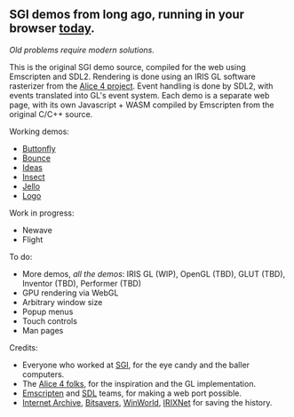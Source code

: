 ## SGI demos from long ago, running in your browser [today](https://sgi-demos.github.io).
_Old problems require modern solutions._ 

This is the original SGI demo source, compiled for the web using Emscripten and SDL2.  Rendering is done using an IRIS GL software rasterizer from the [Alice 4 project](https://lkesteloot.github.io/alice/alice4/libgl.html).  Event handling is done by SDL2, with events translated into GL's event system.  Each demo is a separate web page, with its own Javascript + WASM compiled by Emscripten from the original C/C++ source.

Working demos:
- [Buttonfly](https://sgi-demos.github.io/)
- [Bounce](https://sgi-demos.github.io/sgi-demos/bounce/web/bounce_full.html)
- [Ideas](https://sgi-demos.github.io/sgi-demos/ideas/web/ideas_full.html)
- [Insect](https://sgi-demos.github.io/sgi-demos/insect/web/insect_full.html)
- [Jello](https://sgi-demos.github.io/sgi-demos/jello/web/jello_full.html)
- [Logo](https://sgi-demos.github.io/sgi-demos/logo/web/logo_full.html)

Work in progress:
- Newave
- Flight

To do:
- More demos, _all the demos_: IRIS GL (WIP), OpenGL (TBD), GLUT (TBD), Inventor (TBD), Performer (TBD)
- GPU rendering via WebGL
- Arbitrary window size
- Popup menus
- Touch controls
- Man pages

Credits:
- Everyone who worked at [SGI](https://en.wikipedia.org/wiki/Silicon_Graphics), for the eye candy and the baller computers.
- The [Alice 4 folks](https://lkesteloot.github.io/alice/alice4/), for the inspiration and the GL implementation.
- [Emscripten](https://emscripten.org) and [SDL](https://www.libsdl.org) teams, for making a web port possible.
- [Internet Archive](archive.org/search?query=sgi&and%5B%5D=mediatype%3A%22software%22), [Bitsavers](bitsavers.org/bits/SGI/mips/cd/), [WinWorld](winworldpc.com/search?q=irix), [IRIXNet](irixnet.org/files.html) for saving the history.
